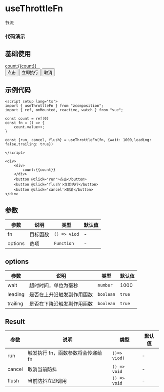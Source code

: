 # useThrottleFn

节流

### 代码演示

## 基础使用

<script setup lang='ts'>
import { useThrottleFn } from "@lib";
import { ref, onMounted, reactive, watch } from "vue";

const count = ref(0)
const fn = () => {
    count.value++;
}

const {run, cancel, flush} = useThrottleFn(fn, {wait: 1000,leading: false,trailing: true})

</script>

<div>
    <div>
        count:{{count}}
    </div>
    <button @click='run'>点击</button>
    <button @click='flush'>立即执行</button>
    <button @click='cancel'>取消</button>
</div>

## 示例代码

```vue
<script setup lang='ts'>
import { useThrottleFn } from "zcomposition";
import { ref, onMounted, reactive, watch } from "vue";

const count = ref(0)
const fn = () => {
    count.value++;
}

const {run, cancel, flush} = useThrottleFn(fn, {wait: 1000,leading: false,trailing: true})

</script>

<div>
    <div>
        count:{{count}}
    </div>
    <button @click='run'>点击</button>
    <button @click='flush'>立即执行</button>
    <button @click='cancel'>取消</button>
</div>
```

## 参数

| 参数      | 说明                      | 类型                   | 默认值 |
| -------   | ------------------------- | ---------------------- | ------ |
| fn     | 目标函数           | `() => viod` | -                |
| options     | 选项             | `Function` | -                |

## options

| 参数      | 说明                      | 类型                   | 默认值 |
| -------   | ------------------------- | ---------------------- | ------ |
| wait    | 超时时间，单位为毫秒            | `number` | 1000     |
| leading    | 是否在上升沿触发副作用函数         | `boolean` | `true`     |
| trailing    | 是否在下降沿触发副作用函数        | `boolean` | `true`    |

## Result

| 参数      | 说明                      | 类型                   | 默认值 |
| -------   | ------------------------- | ---------------------- | ------ |
| run    | 触发执行 fn，函数参数将会传递给 fn     | `()=> viod)` | -    |
| cancel    | 取消当前防抖         | `() => void` | -     |
| flush    | 当前防抖立即调用        | `() => void` | -   |




